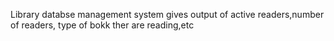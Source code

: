 Library databse management system
gives output of active readers,number of readers, type of bokk ther are reading,etc
